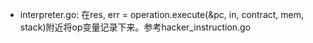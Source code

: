 - interpreter.go: 在res, err = operation.execute(&pc, in, contract, mem, stack)附近将op变量记录下来。参考hacker_instruction.go
